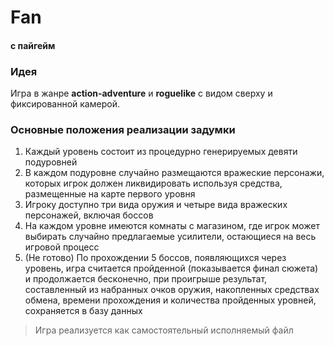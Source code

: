 # Fan
#### c пайгейм

### Идея
Игра в жанре **action-adventure** и **roguelike** 
с видом сверху и фиксированной камерой. 

### Основные положения реализации задумки
1. Каждый уровень состоит из процедурно 
генерируемых девяти подуровней
2. В каждом подуровне случайно размещаются
вражеские персонажи, которых игрок должен ликвидировать
используя средства, размещенные на карте первого
уровня
3. Игроку доступно три вида оружия и четыре вида вражеских
персонажей, включая боссов
4. На каждом уровне имеются комнаты с магазином, где
игрок может выбирать случайно предлагаемые усилители, остающиеся
на весь игровой процесс
5. (Не готово) По прохождении 5 боссов, появляющихся через уровень, 
игра считается пройденной (показывается финал сюжета) и продолжается бесконечно, 
при проигрыше результат, составленный из набранных очков оружия, накопленных
средствах обмена, времени прохождения и количества пройденных уровней,
сохраняется в базу данных

> Игра реализуется как самостоятельный  исполняемый файл

